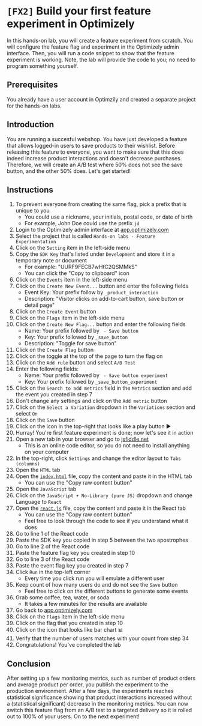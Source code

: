 # `[FX2]` Build your first feature experiment in Optimizely

In this hands-on lab, you will create a feature experiment from scratch. You will configure the feature flag and experiment in the Optimizely admin interface. Then, you will run a code snippet to show that the feature experiment is working. Note, the lab will provide the code to you; no need to program something yourself.

## Prerequisites

You already have a user account in Optimzily and created a separate project for the hands-on labs.

## Introduction

You are running a succesful webshop. You have just developed a feature that allows logged-in users to save products to their wishlist. Before releasing this feature to everyone, you want to make sure that this does indeed increase product interactions and doesn't decrease purchases. Therefore, we will create an A/B test where 50% does not see the save button, and the other 50% does. Let's get started!

## Instructions

1. To prevent everyone from creating the same flag, pick a prefix that is unique to you
    - You could use a nickname, your initials, postal code, or date of birth
    - For example, John Doe could use the prefix `jd`
1. Login to the Optimizely admin interface at [app.optimizely.com](https://app.optimizely.com/)
1. Select the project that is called `Hands-on labs - Feature Experimentation`
1. Click on the `Setting` item in the left-side menu
1. Copy the `SDK Key` that's listed under `Development` and store it in a temporary note or document
    - For example: "UURF9FECB7wHtC2QSMMkS"
    - You can click the "Copy to clipboard" icon
1. Click on the `Events` item in the left-side menu
1. Click on the `Create New Event...` button and enter the following fields
    - Event Key: Your prefix follow by `_product_interaction`
    - Description: "Visitor clicks on add-to-cart button, save button or detail page"
1. Click on the `Create Event` button
1. Click on the `Flags` item in the left-side menu
1. Click on the `Create New Flag...` button and enter the following fields
    - Name: Your prefix followed by ` - Save button`
    - Key: Your prefix followed by `_save_button`
    - Description: "Toggle for save button"
1. Click on the `Create Flag` button
1. Click on the toggle at the top of the page to turn the flag on
1. Click on the `Add rule` button and select `A/B Test`
1. Enter the following fields:
    - Name: Your prefix followed by ` - Save button experiment`
    - Key: Your prefix followed by `_save_button_experiment`
1. Click on the `Search to add metrics` field in the `Metrics` section and add the event you created in step 7
1. Don't change any settings and click on the `Add metric` button
1. Click on the `Select a Variation` dropdown in the `Variations` section and select `On`
1. Click on the `Save` button
1. Click on the icon in the top-right that looks like a play button :arrow_forward:
1. Hurray! You're first feature experiment is done; now let's see it in action
1. Open a new tab in your browser and go to [jsfiddle.net](https://jsfiddle.net/)
    - This is an online code editor, so you do not need to install anything on your computer
1. In the top-right, click `Settings` and change the editor layout to `Tabs (columns)`
1. Open the `HTML` tab
1. Open the [`index.html`](./index.html) file, copy the content and paste it in the HTML tab
    - You can use the "Copy raw content button"
1. Open the `JavaScript` tab
1. Click on the `JavaScript + No-Library (pure JS)` dropdown and change Language to `React`
1. Open the [`react.js`](./react.js) file, copy the content and paste it in the React tab
    - You can use the "Copy raw content button"
    - Feel free to look through the code to see if you understand what it does
1. Go to line 1 of the React code
1. Paste the SDK key you copied in step 5 between the two apostrophes
1. Go to line 2 of the React code
1. Paste the feature flag key you created in step 10
1. Go to line 3 of the React code
1. Paste the event flag key you created in step 7
1. Click `Run` in the top-left corner
    - Every time you click run you will emulate a different user
1. Keep count of how many users do and do not see the `Save` button
    - Feel free to click on the different buttons to generate some events
1. Grab some coffee, tea, water, or soda
    - It takes a few minutes for the results are available
1. Go back to [app.optimizely.com](https://app.optimizely.com/)
1. Click on the `Flags` item in the left-side menu
1. Click on the flag that you created in step 10
1. Click on the icon that looks like bar chart :bar_chart:
1. Verify that the number of users matches with your count from step 34
1. Congratulations! You've completed the lab

## Conclusion

After setting up a few monitoring metrics, such as number of product orders and average product per order, you publish the experiment to the production environment. After a few days, the experiments reaches statistical significance showing that product interactions increased without a (statistical significant) decrease in the monitoring metrics. You can now switch this feature flag from an A/B test to a targeted delivery so it is rolled out to 100% of your users. On to the next experiment!
